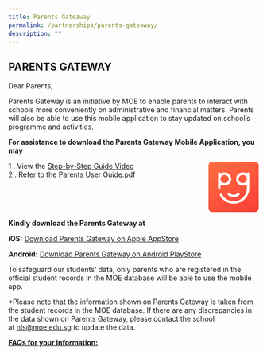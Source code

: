 ```yaml
---
title: Parents Gateaway
permalink: /partnerships/parents-gateaway/
description: ""
---
```

## PARENTS GATEWAY

Dear Parents,

Parents Gateway is an initiative by MOE to enable parents to interact with schools more conveniently on administrative and financial matters. Parents will also be able to use this mobile application to stay updated on school’s programme and activities.

**For assistance to download the Parents Gateway Mobile Application, you may**

<img src="/images/Parents Gateway.png" style="width:20%" align=right>

1 \.  View the [Step-by-Step Guide Video](https://www.nls.edu.sg/qql/slot/u194/Quick%20Links/Parents%20Gateway/Parents-Gateway-Video.mp4)<br>
2 \. Refer to the [Parents User Guide.pdf](/files/Parents-User-Guide.pdf)

<br clear=right>

**Kindly download the Parents Gateway at**

**iOS:** [Download Parents Gateway on Apple AppStore](https://apps.apple.com/sg/app/parents-gateway/id1267198708)

**Android:** [Download Parents Gateway on Android PlayStore](https://play.google.com/store/apps/details?id=com.moe.pgp&hl=en_SG)

To safeguard our students’ data, only parents who are registered in the official student records in the MOE database will be able to use the mobile app.

\*Please note that the information shown on Parents Gateway is taken from the student records in the MOE database. If there are any discrepancies in the data shown on Parents Gateway, please contact the school at [nls@moe.edu.sg](mailto:nls@moe.edu.sg) to update the data.

<u>**FAQs for your information:**</u>